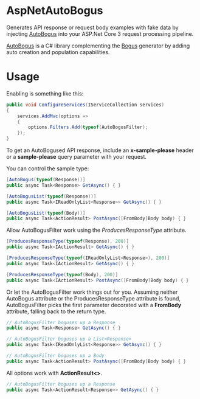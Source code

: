 # AspNetAutoBogus
Generates API response or request body examples with fake data by injecting [AutoBogus](https://github.com/nickdodd79/AutoBogus) into your ASP.Net Core 3 request processing pipeline.

[AutoBogus](https://github.com/nickdodd79/AutoBogus) is a C# library complementing the [Bogus](https://github.com/bchavez/Bogus) generator by adding auto creation and population capabilities.

# Usage

Enabling is something like this:

```c#
public void ConfigureServices(IServiceCollection services)
{
    services.AddMvc(options => 
    {
        options.Filters.Add(typeof(AutoBogusFilter);
    });
}
```

To get an AutoBogused API response, include an **x-sample-please** header or a **sample-please** query parameter with your request.

You can control the sample type:

```c#
[AutoBogus(typeof(Response))]
public async Task<Response> GetAsync() { }

[AutoBogusList(typeof(Response))]
public async Task<IReadOnlyList<Response>> GetAsync() { }

[AutoBogusList(typeof(Body))]
public async Task<ActionResult> PostAsync([FromBody]Body body) { }
```

Allow AutoBogusFilter work using the _ProducesResponseType_ attribute.

```c#
[ProducesResponseType(typeof(Response), 200)]
public async Task<IActionResult> GetAsync() { }

[ProducesResponseType(typeof(IReadOnlyList<Response>), 200)]
public async Task<IActionResult> GetAsync() { }

[ProducesResponseType(typeof(Body), 200)]
public async Task<IActionResult> PostAsync([FromBody]Body body) { }
```

Or let the AutoBogusFilter work things out for you.  Assuming neither AutoBogus attribute or the ProducesResponseType attribute is found, AutoBogusFilter picks the first parameter decorated with a **FromBody** attribute, falling back to the return type.

```c#
// AutoBogusFilter boguses up a Response
public async Task<Response> GetAsync() { }

// AutoBogusFilter boguses up a List<Response>
public async Task<IReadOnlyList<Response>> GetAsync() { }

// AutoBogusFilter boguses up a Body
public async Task<ActionResult> PostAsync([FromBody]Body body) { }
```

All options work with **ActionResult<>**.

```c#
// AutoBogusFilter boguses up a Response
public async Task<ActionResult<Response>> GetAsync() { }
```